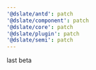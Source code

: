 ```yaml
---
'@dslate/antd': patch
'@dslate/component': patch
'@dslate/core': patch
'@dslate/plugin': patch
'@dslate/semi': patch
---
```


last beta
